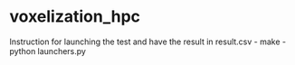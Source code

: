 # voxelization_hpc
Instruction for launching the test and have the result in result.csv
	- make
	- python launchers.py
